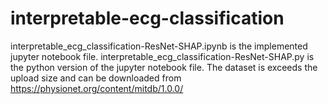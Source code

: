 # interpretable-ecg-classification
interpretable_ecg_classification-ResNet-SHAP.ipynb is the implemented jupyter notebook file. 
interpretable_ecg_classification-ResNet-SHAP.py is the python version of the jupyter notebook file.
The dataset is exceeds the upload size and can be downloaded from https://physionet.org/content/mitdb/1.0.0/
